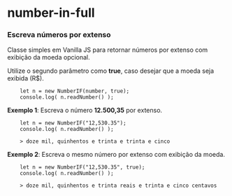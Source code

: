 # number-in-full

### Escreva números por extenso

Classe simples em Vanilla JS para retornar números por extenso com exibição da moeda opcional.

Utilize o segundo parâmetro como **true**, caso desejar que a moeda seja exibida (R$).

```
    let n = new NumberIF(number, true);
    console.log( n.readNumber() );
```

**Exemplo 1**: Escreva o número **12.500,35** por extenso.

```
    let n = new NumberIF("12,530.35");
    console.log( n.readNumber() );

    > doze mil, quinhentos e trinta e trinta e cinco
```

**Exemplo 2**: Escreva o mesmo número por extenso com exibição da moeda.

```
    let n = new NumberIF("12,530.35", true);
    console.log( n.readNumber() );

    > doze mil, quinhentos e trinta reais e trinta e cinco centavos
```
